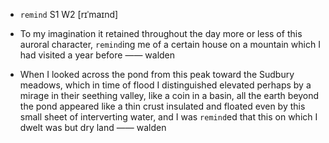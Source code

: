 - `remind` S1 W2 [rɪˈmaɪnd]



-  To my imagination it retained throughout the day more or less of this auroral character, `remind`ing me of a certain house on a mountain which I had visited a year before —— walden

-  When I looked across the pond from this peak toward the Sudbury meadows, which in time of flood I distinguished elevated perhaps by a mirage in their seething valley, like a coin in a basin, all the earth beyond the pond appeared like a thin crust insulated and floated even by this small sheet of interverting water, and I was `remind`ed that this on which I dwelt was but dry land —— walden